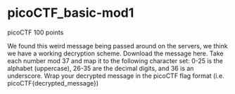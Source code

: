 # picoCTF_basic-mod1
picoCTF 100 points

We found this weird message being passed around on the servers, we think we have a working decryption scheme.
Download the message <a herf="https://artifacts.picoctf.net/c/129/message.txt">here</a>.
Take each number mod 37 and map it to the following character set: 0-25 is the alphabet (uppercase), 26-35 are the decimal digits, and 36 is an underscore.
Wrap your decrypted message in the picoCTF flag format (i.e. picoCTF{decrypted_message})
